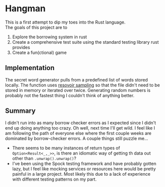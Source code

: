 # Hangman

This is a first attempt to dip my toes into the Rust language.  
The goals of this project are to 
1. Explore the borrowing system in rust
2. Create a comprehensive test suite using the standard testing library rust provides
3. Create a fun(ctional) game

## Implementation
The secret word generator pulls from a predefined list of words stored locally. The function
uses [resovoir sampling](https://youtu.be/A1iwzSew5QY) so that the file didn't need to be stored
in memory or iterated over twice.  Generating random numbers is probably not the fastest thing I couldn't think of anything better.

## Summary
I didn't run into as many borrow checker errors as I expected since I didn't end up doing anything too
crazy.  Oh well, next time I'll get wild. I feel like I am following the path of everyone else where the first couple weeks are dominated
by borrow-checker errors.  A couple things still puzzle me...
* There seems to be many instances of return types of `Option<Result<_,_>>`, is there an idiomatic way of getting th data out other than `.unwrap().unwrap()`?
* I've been using the Spock testing framework and have probably gotten lazy, but I feel like mocking 
services or resources here would be pretty painful in a large project.  Most likely this due to a lack of experience with different testing patterns on my part.
